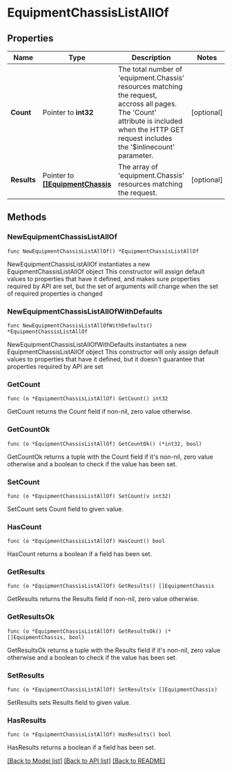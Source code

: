 # EquipmentChassisListAllOf

## Properties

Name | Type | Description | Notes
------------ | ------------- | ------------- | -------------
**Count** | Pointer to **int32** | The total number of &#39;equipment.Chassis&#39; resources matching the request, accross all pages. The &#39;Count&#39; attribute is included when the HTTP GET request includes the &#39;$inlinecount&#39; parameter. | [optional] 
**Results** | Pointer to [**[]EquipmentChassis**](equipment.Chassis.md) | The array of &#39;equipment.Chassis&#39; resources matching the request. | [optional] 

## Methods

### NewEquipmentChassisListAllOf

`func NewEquipmentChassisListAllOf() *EquipmentChassisListAllOf`

NewEquipmentChassisListAllOf instantiates a new EquipmentChassisListAllOf object
This constructor will assign default values to properties that have it defined,
and makes sure properties required by API are set, but the set of arguments
will change when the set of required properties is changed

### NewEquipmentChassisListAllOfWithDefaults

`func NewEquipmentChassisListAllOfWithDefaults() *EquipmentChassisListAllOf`

NewEquipmentChassisListAllOfWithDefaults instantiates a new EquipmentChassisListAllOf object
This constructor will only assign default values to properties that have it defined,
but it doesn't guarantee that properties required by API are set

### GetCount

`func (o *EquipmentChassisListAllOf) GetCount() int32`

GetCount returns the Count field if non-nil, zero value otherwise.

### GetCountOk

`func (o *EquipmentChassisListAllOf) GetCountOk() (*int32, bool)`

GetCountOk returns a tuple with the Count field if it's non-nil, zero value otherwise
and a boolean to check if the value has been set.

### SetCount

`func (o *EquipmentChassisListAllOf) SetCount(v int32)`

SetCount sets Count field to given value.

### HasCount

`func (o *EquipmentChassisListAllOf) HasCount() bool`

HasCount returns a boolean if a field has been set.

### GetResults

`func (o *EquipmentChassisListAllOf) GetResults() []EquipmentChassis`

GetResults returns the Results field if non-nil, zero value otherwise.

### GetResultsOk

`func (o *EquipmentChassisListAllOf) GetResultsOk() (*[]EquipmentChassis, bool)`

GetResultsOk returns a tuple with the Results field if it's non-nil, zero value otherwise
and a boolean to check if the value has been set.

### SetResults

`func (o *EquipmentChassisListAllOf) SetResults(v []EquipmentChassis)`

SetResults sets Results field to given value.

### HasResults

`func (o *EquipmentChassisListAllOf) HasResults() bool`

HasResults returns a boolean if a field has been set.


[[Back to Model list]](../README.md#documentation-for-models) [[Back to API list]](../README.md#documentation-for-api-endpoints) [[Back to README]](../README.md)


